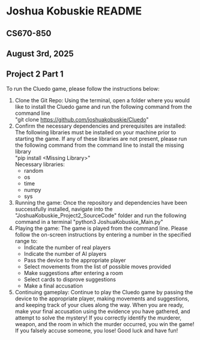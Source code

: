 # Joshua Kobuskie README
## CS670-850
## August 3rd, 2025
## Project 2 Part 1

To run the Cluedo game, please follow the instructions below:
1. Clone the Git Repo: Using the terminal, open a folder where you would like to install the Cluedo game and run the following command from the command line  
"git clone https://github.com/joshuakobuskie/Cluedo"
2. Confirm the necessary dependencies and prerequisites are installed: The following libraries must be installed on your machine prior to starting the game. If any of these libraries are not present, please run the following command from the command line to install the missing library  
"pip install \<Missing Library\>"  
Necessary libraries:
    * random
    * os
    * time
    * numpy
    * sys
3. Running the game: Once the repository and dependencies have been successfully installed, navigate into the "JoshuaKobuskie_Project2_SourceCode" folder and run the following command in a terminal "python3 JoshuaKobuskie_Main.py"
4. Playing the game: The game is played from the command line. Please follow the on-screen instructions by entering a number in the specified range to:
    * Indicate the number of real players
    * Indicate the number of AI players
    * Pass the device to the appropriate player
    * Select movements from the list of possible moves provided
    * Make suggestions after entering a room
    * Select cards to disprove suggestions
    * Make a final accusation
5. Continuing gameplay: Continue to play the Cluedo game by passing the device to the appropriate player, making movements and suggestions, and keeping track of your clues along the way. When you are ready, make your final accusation using the evidence you have gathered, and attempt to solve the mystery! If you correctly identify the murderer, weapon, and the room in which the murder occurred, you win the game! If you falsely accuse someone, you lose! Good luck and have fun!